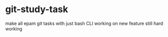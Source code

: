 # git-study-task
make all epam git tasks with just bash CLI
working on new feature
still hard working
